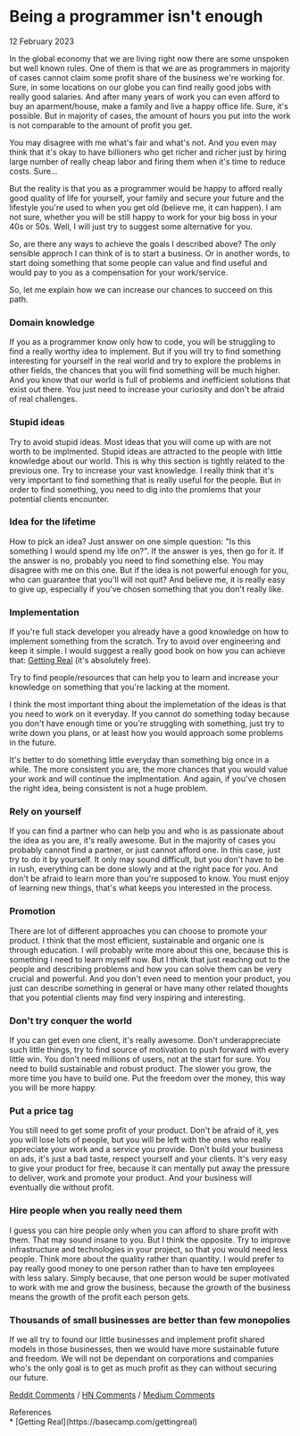 # Being a programmer isn't enough
<div class="date">12 February 2023</div>

In the global economy that we are living right now there are some unspoken but well known rules. One of them is that we are as programmers in majority of cases cannot claim some profit share of the business we're working for. Sure, in some locations on our globe you can find really good jobs with really good salaries. And after many years of work you can even afford to buy an aparment/house, make a family and live a happy office life. Sure, it's possible. But in majority of cases, the amount of hours you put into the work is not comparable to the amount of profit you get.

You may disagree with me what's fair and what's not. And you even may think that it's okay to have billioners who get richer and richer just by hiring large number of really cheap labor and firing them when it's time to reduce costs. Sure...

But the reality is that you as a programmer would be happy to afford really good quality of life for yourself, your family and secure your future and the lifestyle you're used to when you get old (believe me, it can happen). I am not sure, whether you will be still happy to work for your big boss in your 40s or 50s. Well, I will just try to suggest some alternative for you.

So, are there any ways to achieve the goals I described above? The only sensible approch I can think of is to start a business. Or in another words, to start doing something that some people can value and find useful and would pay to you as a compensation for your work/service.

So, let me explain how we can increase our chances to succeed on this path.

### Domain knowledge

If you as a programmer know only how to code, you will be struggling to find a really worthy idea to implement. But if you will try to find something interesting for yourself in the real world and try to explore the problems in other fields, the chances that you will find something will be much higher. And you know that our world is full of problems and inefficient solutions that exist out there. You just need to increase your curiosity and don't be afraid of real challenges.

### Stupid ideas

Try to avoid stupid ideas. Most ideas that you will come up with are not worth to be implmented. Stupid ideas are attracted to the people with little knowledge about our world. This is why this section is tightly related to the previous one. Try to increase your vast knowledge. I really think that it's very important to find something that is really useful for the people. But in order to find something, you need to dig into the promlems that your potential clients encounter.

### Idea for the lifetime

How to pick an idea? Just answer on one simple question: "Is this something I would spend my life on?". If the answer is yes, then go for it. If the answer is no, probably you need to find something else. You may disagree with me on this one. But if the idea is not powerful enough for you, who can guarantee that you'll will not quit? And believe me, it is really easy to give up, especially if you've chosen something that you don't really like.

### Implementation

If you're full stack developer you already have a good knowledge on how to implement something from the scratch. Try to avoid over engineering and keep it simple. I would suggest a really good book on how you can achieve that: [Getting Real](https://basecamp.com/gettingreal) (it's absolutely free).

Try to find people/resources that can help you to learn and increase your knowledge on something that you're lacking at the moment.

I think the most important thing about the implemetation of the ideas is that you need to work on it everyday. If you cannot do something today because you don't have enough time or you're struggling with something, just try to write down you plans, or at least how you would approach some problems in the future.

It's better to do something little everyday than something big once in a while. The more consistent you are, the more chances that you would value your work and will continue the implmentation. And again, if you've chosen the right idea, being consistent is not a huge problem.  

### Rely on yourself

If you can find a partner who can help you and who is as passionate about the idea as you are, it's really awesome. But in the majority of cases you probably cannot find a partner, or just cannot afford one. In this case, just try to do it by yourself. It only may sound difficult, but you don't have to be in rush, everything can be done slowly and at the right pace for you. And don't be afraid to learn more than you're supposed to know. You must enjoy of learning new things, that's what keeps you interested in the process.

### Promotion

There are lot of different approaches you can choose to promote your product. I think that the most efficient, sustainable and organic one is through education. I will probably write more about this one, because this is something I need to learn myself now. But I think that just reachng out to the people and describing problems and how you can solve them can be very crucial and powerful. And you don't even need to mention your product, you just can describe something in general or have many other related thoughts that you potential clients may find very inspiring and interesting.

### Don't try conquer the world

If you can get even one client, it's really awesome. Don't underappreciate such little things, try to find source of motivation to push forward with every little win. You don't need millions of users, not at the start for sure. You need to build sustainable and robust product. The slower you grow, the more time you have to build one. Put the freedom over the money, this way you will be more happy.

### Put a price tag

You still need to get some profit of your product. Don't be afraid of it, yes you will lose lots of people, but you will be left with the ones who really appreciate your work and a service you provide. Don't build your business on ads, it's just a bad taste, respect yourself and your clients.
It's very easy to give your product for free, because it can mentally put away the pressure to deliver, work and promote your product. And your business will eventually die without profit.

### Hire people when you really need them

I guess you can hire people only when you can afford to share profit with them. That may sound insane to you. But I think the opposite. Try to improve infrastructure and technologies in your project, so that you would need less people. Think more about the quality rather than quantity. I would prefer to pay really good money to one person rather than to have ten employees with less salary. Simply because, that one person would be super motivated to work with me and grow the business, because the growth of the business means the growth of the profit each person gets.

### Thousands of small businesses are better than few monopolies

If we all try to found our little businesses and implement profit shared models in those businesses, then we would have more sustainable future and freedom. We will not be dependant on corporations and companies who's the only goal is to get as much profit as they can without securing our future.

[Reddit Comments](https://www.reddit.com/user/gyen/comments/1102618/being_a_programmer_isnt_enough/) / [HN Comments](https://news.ycombinator.com/item?id=34757952) / [Medium Comments](https://medium.com/@guseynism/being-a-programmer-isnt-enough-6c3da6a15f95)

<div class="refs">References</div>
* [Getting Real](https://basecamp.com/gettingreal)
